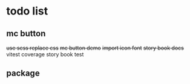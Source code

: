 # todo list

## mc button

~~use scss replace css~~
~~mc button demo~~
~~import icon font~~
~~story book docs~~
vitest coverage
story book test

## package

